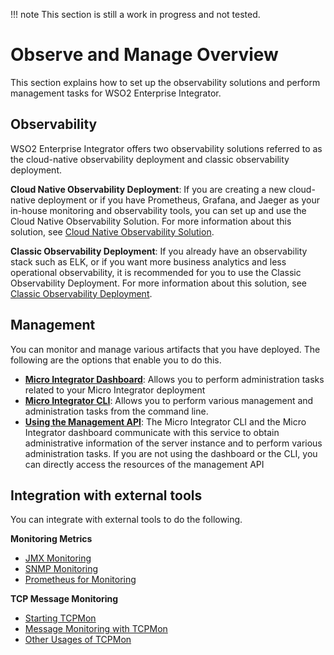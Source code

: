 !!! note
    This section is still a work in progress and not tested.

# Observe and Manage Overview

This section explains how to set up the observability solutions and perform management tasks for WSO2 Enterprise Integrator.

## Observability

WSO2 Enterprise Integrator offers two observability solutions referred to as the cloud-native observability deployment and classic observability deployment.

**Cloud Native Observability Deployment**: If you are creating a new cloud-native deployment or if you have Prometheus, Grafana, and Jaeger as your in-house monitoring and observability tools, you can set  up and use the Cloud Native Observability Solution. For more information about this solution, see [Cloud Native Observability Solution](/cloud-native-observability-dashboards.md).

**Classic Observability Deployment**: If you already have an observability stack such as ELK, or if you want more business analytics and less operational observability, it is recommended for you to use the Classic Observability Deployment. For more information about this solution, see [Classic Observability Deployment](/observability.md).

## Management

You can monitor and manage various artifacts that you have deployed. The following are the options that enable you to do this.

- **[Micro Integrator Dashboard](/working-with-monitoring-dashboard.md)**: Allows you to perform administration tasks related to your Micro Integrator deployment
- **[Micro Integrator CLI](/using-the-command-line-interface.md)**: Allows you to perform various management and administration tasks from the command line.
- **[Using the Management API](/working-with-management-api.md)**: The Micro Integrator CLI and the Micro Integrator dashboard communicate with this service to obtain administrative information of the server instance and to perform various administration tasks. If you are not using the dashboard or the CLI, you can directly access the resources of the management API

## Integration with external tools

You can integrate with external tools to do the following.

**Monitoring Metrics**

- [JMX Monitoring](/jmx_monitoring.md)
- [SNMP Monitoring](/snmp_monitoring.md)
- [Prometheus for Monitoring](/monitoring_with_prometheus.md)

**TCP Message Monitoring**

- [Starting TCPMon](/tcp/starting_tcp_mon.md)
- [Message Monitoring with TCPMon](/tcp/message_monitoring_with_tcpmon.md)
- [Other Usages of TCPMon](/tcp/other_usages_of_tcpmon.md)

